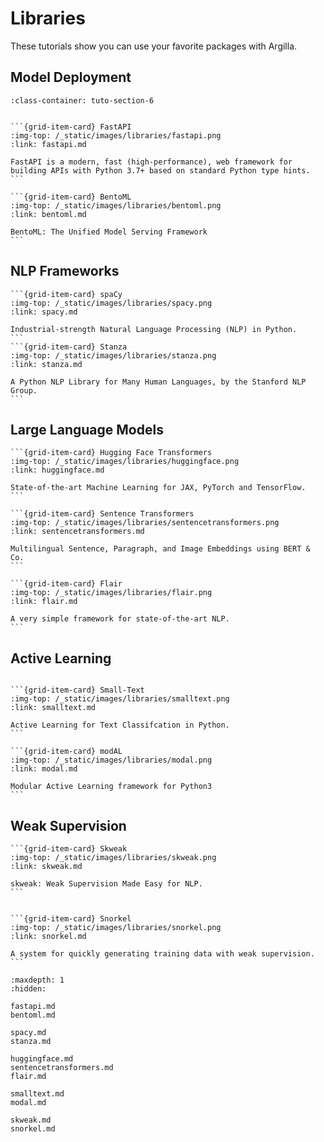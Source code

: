 # Libraries

These tutorials show you can use your favorite packages with Argilla.

## Model Deployment
````{grid} 1 1 2 2
:class-container: tuto-section-6


```{grid-item-card} FastAPI
:img-top: /_static/images/libraries/fastapi.png
:link: fastapi.md

FastAPI is a modern, fast (high-performance), web framework for building APIs with Python 3.7+ based on standard Python type hints.
```

```{grid-item-card} BentoML
:img-top: /_static/images/libraries/bentoml.png
:link: bentoml.md

BentoML: The Unified Model Serving Framework
```
````

## NLP Frameworks
````{grid} 1 1 2 2
```{grid-item-card} spaCy
:img-top: /_static/images/libraries/spacy.png
:link: spacy.md

Industrial-strength Natural Language Processing (NLP) in Python.
```
```{grid-item-card} Stanza
:img-top: /_static/images/libraries/stanza.png
:link: stanza.md

A Python NLP Library for Many Human Languages, by the Stanford NLP Group.
```
````
## Large Language Models
````{grid} 1 1 2 2
```{grid-item-card} Hugging Face Transformers
:img-top: /_static/images/libraries/huggingface.png
:link: huggingface.md

State-of-the-art Machine Learning for JAX, PyTorch and TensorFlow.
```

```{grid-item-card} Sentence Transformers
:img-top: /_static/images/libraries/sentencetransformers.png
:link: sentencetransformers.md

Multilingual Sentence, Paragraph, and Image Embeddings using BERT & Co.
```

```{grid-item-card} Flair
:img-top: /_static/images/libraries/flair.png
:link: flair.md

A very simple framework for state-of-the-art NLP.
```
````
## Active Learning
````{grid} 1 1 2 2

```{grid-item-card} Small-Text
:img-top: /_static/images/libraries/smalltext.png
:link: smalltext.md

Active Learning for Text Classifcation in Python.
```

```{grid-item-card} modAL
:img-top: /_static/images/libraries/modal.png
:link: modal.md

Modular Active Learning framework for Python3
```
````
## Weak Supervision
````{grid} 1 1 2 2
```{grid-item-card} Skweak
:img-top: /_static/images/libraries/skweak.png
:link: skweak.md

skweak: Weak Supervision Made Easy for NLP.
```


```{grid-item-card} Snorkel
:img-top: /_static/images/libraries/snorkel.png
:link: snorkel.md

A system for quickly generating training data with weak supervision.
```
````

```{toctree}
:maxdepth: 1
:hidden:

fastapi.md
bentoml.md

spacy.md
stanza.md

huggingface.md
sentencetransformers.md
flair.md

smalltext.md
modal.md

skweak.md
snorkel.md
```
